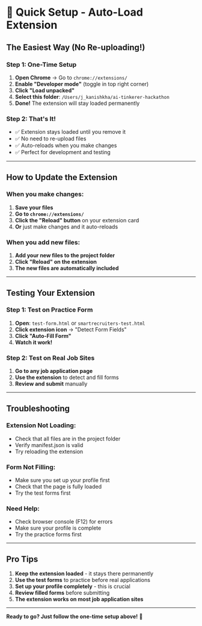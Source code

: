 # 🚀 Quick Setup - Auto-Load Extension

## **The Easiest Way (No Re-uploading!)**

### **Step 1: One-Time Setup**
1. **Open Chrome** → Go to `chrome://extensions/`
2. **Enable "Developer mode"** (toggle in top right corner)
3. **Click "Load unpacked"**
4. **Select this folder**: `/Users/j_kanishkha/ai-tinkerer-hackathon`
5. **Done!** The extension will stay loaded permanently

### **Step 2: That's It!**
- ✅ Extension stays loaded until you remove it
- ✅ No need to re-upload files
- ✅ Auto-reloads when you make changes
- ✅ Perfect for development and testing

---

## **How to Update the Extension**

### **When you make changes:**
1. **Save your files**
2. **Go to `chrome://extensions/`**
3. **Click the "Reload" button** on your extension card
4. **Or** just make changes and it auto-reloads

### **When you add new files:**
1. **Add your new files to the project folder**
2. **Click "Reload" on the extension**
3. **The new files are automatically included**

---

## **Testing Your Extension**

### **Step 1: Test on Practice Form**
1. **Open**: `test-form.html` or `smartrecruiters-test.html`
2. **Click extension icon** → "Detect Form Fields"
3. **Click "Auto-Fill Form"**
4. **Watch it work!**

### **Step 2: Test on Real Job Sites**
1. **Go to any job application page**
2. **Use the extension** to detect and fill forms
3. **Review and submit** manually

---

## **Troubleshooting**

### **Extension Not Loading:**
- Check that all files are in the project folder
- Verify manifest.json is valid
- Try reloading the extension

### **Form Not Filling:**
- Make sure you set up your profile first
- Check that the page is fully loaded
- Try the test forms first

### **Need Help:**
- Check browser console (F12) for errors
- Make sure your profile is complete
- Try the practice forms first

---

## **Pro Tips**

1. **Keep the extension loaded** - it stays there permanently
2. **Use the test forms** to practice before real applications
3. **Set up your profile completely** - this is crucial
4. **Review filled forms** before submitting
5. **The extension works on most job application sites**

---

**Ready to go? Just follow the one-time setup above!** 🚀
